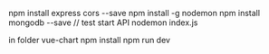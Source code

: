 
npm install express cors --save 
npm install -g nodemon
npm install mongodb --save
// test start API 
nodemon index.js


in folder vue-chart
npm install 
npm run dev

